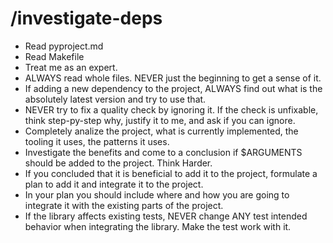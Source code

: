 # /investigate-deps

- Read pyproject.md
- Read Makefile
- Treat me as an expert.
- ALWAYS read whole files. NEVER just the beginning to get a sense of it.
- If adding a new dependency to the project, ALWAYS find out what is the absolutely latest version and try to use that.
- NEVER try to fix a quality check by ignoring it. If the check is unfixable, think step-py-step why, justify it to me, and ask if you can ignore.
- Completely analize the project, what is currently implemented, the tooling it uses, the patterns it uses.
- Investigate the benefits and come to a conclusion if $ARGUMENTS should be added to the project. Think Harder.
- If you concluded that it is beneficial to add it to the project, formulate a plan to add it and integrate it to the project.
- In your plan you should include where and how you are going to integrate it with the existing parts of the project.
- If the library affects existing tests, NEVER change ANY test intended behavior when integrating the library. Make the test work with it.
